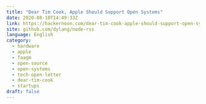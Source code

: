 ```yaml
---
title: "Dear Tim Cook, Apple Should Support Open Systems"
date: 2020-08-10T14:49:33Z
link: https://hackernoon.com/dear-tim-cook-apple-should-support-open-systems-sg103euq?source=rss&utm_medium=RSS&utm_source=news.12bit.vn
site: github.com/dylang/node-rss
language: English
category:
  - hardware
  - apple
  - faagm
  - open-source
  - open-systems
  - tech-open-letter
  - dear-tim-cook
  - startups
draft: false
---
```

